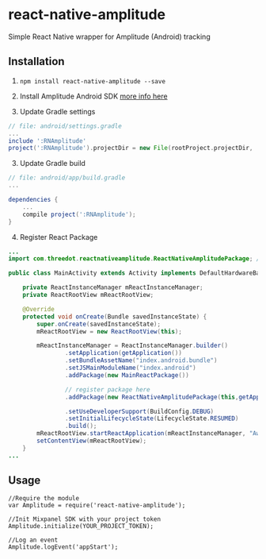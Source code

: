 # react-native-amplitude
Simple React Native wrapper for Amplitude (Android) tracking

## Installation ##
1. `npm install react-native-amplitude --save`

2. Install Amplitude Android SDK [more info here](https://github.com/amplitude/Amplitude-Android)

3. Update Gradle settings

```gradle
// file: android/settings.gradle
...
include ':RNAmplitude'
project(':RNAmplitude').projectDir = new File(rootProject.projectDir, '../node_modules/react-native-amplitude/android')
```

3. Update Gradle build

```gradle
// file: android/app/build.gradle
...

dependencies {
    ...
    compile project(':RNAmplitude');
}
```

4. Register React Package

```java
...
import com.threedot.reactnativeamplitude.ReactNativeAmplitudePackage; // import

public class MainActivity extends Activity implements DefaultHardwareBackBtnHandler {

    private ReactInstanceManager mReactInstanceManager;
    private ReactRootView mReactRootView;

    @Override
    protected void onCreate(Bundle savedInstanceState) {
        super.onCreate(savedInstanceState);
        mReactRootView = new ReactRootView(this);

        mReactInstanceManager = ReactInstanceManager.builder()
                .setApplication(getApplication())
                .setBundleAssetName("index.android.bundle")
                .setJSMainModuleName("index.android")
                .addPackage(new MainReactPackage())

                // register package here
                .addPackage(new ReactNativeAmplitudePackage(this,getApplication()))

                .setUseDeveloperSupport(BuildConfig.DEBUG)
                .setInitialLifecycleState(LifecycleState.RESUMED)
                .build();
        mReactRootView.startReactApplication(mReactInstanceManager, "AwesomeProject", null);
        setContentView(mReactRootView);
    }
...

```

## Usage ##
```
//Require the module
var Amplitude = require('react-native-amplitude');

//Init Mixpanel SDK with your project token
Amplitude.initialize(YOUR_PROJECT_TOKEN);

//Log an event
Amplitude.logEvent('appStart');